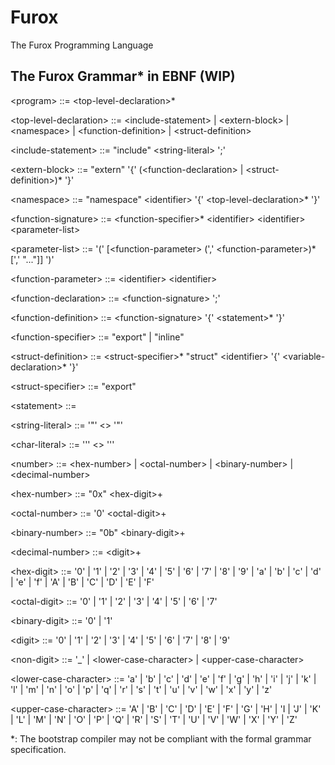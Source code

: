 # Furox
The Furox Programming Language

## The Furox Grammar* in EBNF (WIP)

&lt;program&gt; ::= &lt;top-level-declaration&gt;*

&lt;top-level-declaration&gt; ::= &lt;include-statement&gt; | &lt;extern-block&gt; | &lt;namespace&gt; | &lt;function-definition&gt; | &lt;struct-definition&gt;

&lt;include-statement&gt; ::= "include" &lt;string-literal&gt; ';'

&lt;extern-block&gt; ::= "extern" '{' (&lt;function-declaration&gt; | &lt;struct-definition&gt;)* '}'

&lt;namespace&gt; ::= "namespace" &lt;identifier&gt; '{' &lt;top-level-declaration&gt;* '}'

&lt;function-signature&gt; ::= &lt;function-specifier&gt;* &lt;identifier&gt; &lt;identifier&gt; &lt;parameter-list&gt;

&lt;parameter-list&gt; ::= '(' [&lt;function-parameter&gt; (',' &lt;function-parameter&gt;)* [',' "..."]] ')'

&lt;function-parameter&gt; ::= &lt;identifier&gt; &lt;identifier&gt;

&lt;function-declaration&gt; ::= &lt;function-signature&gt; ';'

&lt;function-definition&gt; ::= &lt;function-signature&gt; '{' &lt;statement&gt;* '}'

&lt;function-specifier&gt; ::= "export" | "inline"

&lt;struct-definition&gt; ::= &lt;struct-specifier&gt;* "struct" &lt;identifier&gt; '{' &lt;variable-declaration&gt;* '}'

&lt;struct-specifier&gt; ::= "export"

&lt;statement&gt; ::= <!-- TODO: Define this rule properly -->

&lt;string-literal&gt; ::= '"' &lt;&gt; '"' <!-- TODO: Define this rule properly -->

&lt;char-literal&gt; ::= ''' &lt;&gt; ''' <!-- TODO: Define this rule properly -->

&lt;number&gt; ::= &lt;hex-number&gt; | &lt;octal-number&gt; | &lt;binary-number&gt; | &lt;decimal-number&gt;

&lt;hex-number&gt; ::= "0x" &lt;hex-digit&gt;+

&lt;octal-number&gt; ::= '0' &lt;octal-digit&gt;+

&lt;binary-number&gt; ::= "0b" &lt;binary-digit&gt;+

&lt;decimal-number&gt; ::= &lt;digit&gt;+

&lt;hex-digit&gt; ::= '0' | '1' | '2' | '3' | '4' | '5' | '6' | '7' | '8' | '9' | 'a' | 'b' | 'c' | 'd' | 'e' | 'f' | 'A' | 'B' | 'C' | 'D' | 'E' | 'F'

&lt;octal-digit&gt; ::= '0' | '1' | '2' | '3' | '4' | '5' | '6' | '7'

&lt;binary-digit&gt; ::= '0' | '1'

&lt;digit&gt; ::= '0' | '1' | '2' | '3' | '4' | '5' | '6' | '7' | '8' | '9'

&lt;non-digit&gt; ::= '_' | &lt;lower-case-character&gt; | &lt;upper-case-character&gt;

&lt;lower-case-character&gt; ::= 'a' | 'b' | 'c' | 'd' | 'e' | 'f' | 'g' | 'h' | 'i' | 'j' | 'k' | 'l' | 'm' | 'n' | 'o' | 'p' | 'q' | 'r' | 's' | 't' | 'u' | 'v' | 'w' | 'x' | 'y' | 'z'

&lt;upper-case-character&gt; ::= 'A' | 'B' | 'C' | 'D' | 'E' | 'F' | 'G' | 'H' | 'I | 'J' | 'K' | 'L' | 'M' | 'N' | 'O' | 'P' | 'Q' | 'R' | 'S' | 'T' | 'U' | 'V' | 'W' | 'X' | 'Y' | 'Z'

*: The bootstrap compiler may not be compliant with the formal grammar specification.
